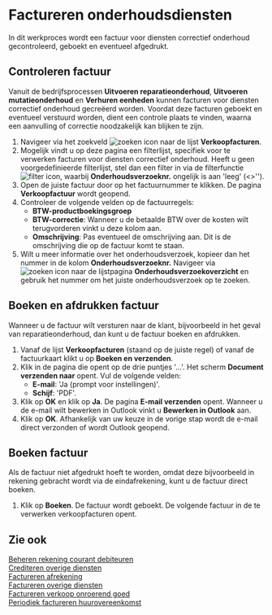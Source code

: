# Factureren onderhoudsdiensten

In dit werkproces wordt een factuur voor diensten correctief onderhoud gecontroleerd, geboekt en eventueel afgedrukt.

## Controleren factuur

Vanuit de bedrijfsprocessen **Uitvoeren reparatieonderhoud**, **Uitvoeren mutatieonderhoud** en **Verhuren eenheden** kunnen facturen voor diensten correctief onderhoud gecreëerd worden. Voordat deze facturen geboekt en eventueel verstuurd worden, dient een controle plaats te vinden, waarna een aanvulling of correctie noodzakelijk kan blijken te zijn.

1. Navigeer via het zoekveld ![zoeken icon](/assets/images/zoeken.png "zoeken icon") naar de lijst **Verkoopfacturen**.
2. Mogelijk vindt u op deze pagina een filterlijst, specifiek voor te verwerken facturen voor diensten correctief onderhoud. Heeft u geen voorgedefinieerde filterlijst, stel dan een filter in via de filterfunctie ![filter icon](/assets/images/filter.png "filter icon"), waarbij **Onderhoudsverzoeknr.** ongelijk is aan 'leeg' (<>'').
3. Open de juiste factuur door op het factuurnummer te klikken. De pagina **Verkoopfactuur** wordt geopend.
4. Controleer de volgende velden op de factuurregels:
    * **BTW-productboekingsgroep**
    * **BTW-correctie**: Wanneer u de betaalde BTW over de kosten wilt terugvorderen vinkt u deze kolom aan.
    * **Omschrijving**: Pas eventueel de omschrijving aan. Dit is de omschrijving die op de factuur komt te staan.
5. Wilt u meer informatie over het onderhoudsverzoek, kopieer dan het nummer in de kolom **Onderhoudsverzoeknr.** Navigeer via ![zoeken icon](/assets/images/zoeken.png "zoeken icon") naar de lijstpagina **Onderhoudsverzoekoverzicht** en gebruik het nummer om het juiste onderhoudsverzoek op te zoeken.

## Boeken en afdrukken factuur

Wanneer u de factuur wilt versturen naar de klant, bijvoorbeeld in het geval van reparatieonderhoud, dan kunt u de factuur boeken en afdrukken.

1. Vanaf de lijst **Verkoopfacturen** (staand op de juiste regel) of vanaf de factuurkaart klikt u op **Boeken en verzenden**.
2. Klik in de pagina die opent op de drie puntjes '...'. Het scherm **Document verzenden naar** opent. Vul de volgende velden:
    * **E-mail**: 'Ja (prompt voor instellingen)'.
    * **Schijf**: 'PDF'.
3. Klik op **OK** en klik op **Ja**. De pagina **E-mail verzenden** opent. Wanneer u de e-mail wilt bewerken in Outlook vinkt u **Bewerken in Outlook** aan.
4. Klik op **OK**. Afhankelijk van uw keuze in de vorige stap wordt de e-mail direct verzonden of wordt Outlook geopend.

## Boeken factuur

Als de factuur niet afgedrukt hoeft te worden, omdat deze bijvoorbeeld in rekening gebracht wordt via de eindafrekening, kunt u de factuur direct boeken.

1. Klik op **Boeken**. De factuur wordt geboekt. De volgende factuur in de te verwerken verkoopfacturen opent.

## Zie ook

[Beheren rekening courant debiteuren](../beheren-rekening-courant-debiteuren/)  
[Crediteren overige diensten](../crediteren-overige-diensten/)  
[Factureren afrekening](../factureren-afrekening/)  
[Factureren overige diensten](../factureren-overige-diensten/)  
[Factureren verkoop onroerend goed](../factureren-verkoop-onroerend-goed/)  
[Periodiek factureren huurovereenkomst](../periodiek-factureren-huurovereenkomst/)  

